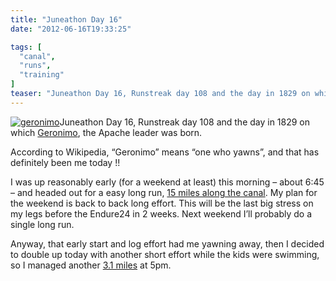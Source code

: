 ```yaml
---
title: "Juneathon Day 16"
date: "2012-06-16T19:33:25"

tags: [
  "canal",
  "runs",
  "training"
]
teaser: "Juneathon Day 16, Runstreak day 108 and the day in 1829 on which Geronimo, the Apache leader was born. According to Wikipedia, “Geronimo” means “one who yawns”, and that has definitely been me today !! I was up reasonably early (for a weekend at least) this morning – about 6:45 – and headed out for [&hellip;]\n"
---
```

[![geronimo](geronimo_thumb.jpg "geronimo")](https://kennetrunner.com/wp-content/uploads/2012/06/geronimo.jpg)Juneathon Day 16, Runstreak day 108 and the day in 1829 on which [Geronimo](http://en.wikipedia.org/wiki/Geronimo), the Apache leader was born.

According to Wikipedia, “Geronimo” means “one who yawns”, and that has definitely been me today !!

I was up reasonably early (for a weekend at least) this morning – about 6:45 – and headed out for a easy long run, [15 miles along the canal](http://runkeeper.com/user/kjhughes/activity/95456006). My plan for the weekend is back to back long effort. This will be the last big stress on my legs before the Endure24 in 2 weeks. Next weekend I’ll probably do a single long run.

Anyway, that early start and log effort had me yawning away, then I decided to double up today with another short effort while the kids were swimming, so I managed another [3.1 miles](http://runkeeper.com/user/kjhughes/activity/95566426) at 5pm.
